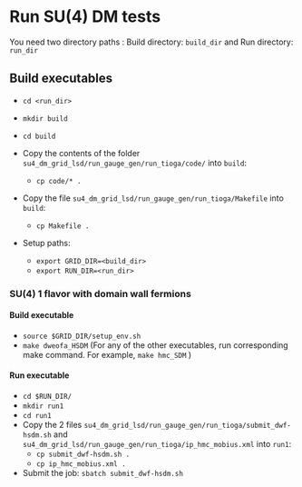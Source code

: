 # Run SU(4) DM tests
You need two directory paths : Build directory: `build_dir` and Run directory: `run_dir`
## Build executables
- `cd <run_dir>`
- `mkdir build`
- `cd build`
- Copy the contents of the folder `su4_dm_grid_lsd/run_gauge_gen/run_tioga/code/` into `build`: 
  - `cp code/* .`
- Copy the file ```su4_dm_grid_lsd/run_gauge_gen/run_tioga/Makefile``` into `build`: 
  - `cp Makefile .`

- Setup paths:
  - `export GRID_DIR=<build_dir>`
  - `export RUN_DIR=<run_dir>`

### SU(4) 1 flavor with domain wall fermions
#### Build executable
- `source $GRID_DIR/setup_env.sh`
- `make dweofa_HSDM`
(For any of the other executables, run corresponding make command. For example, `make hmc_SDM` )
#### Run executable
- `cd $RUN_DIR/`
- `mkdir run1`
- `cd run1`
- Copy the 2 files `su4_dm_grid_lsd/run_gauge_gen/run_tioga/submit_dwf-hsdm.sh` and `su4_dm_grid_lsd/run_gauge_gen/run_tioga/ip_hmc_mobius.xml` into `run1`:
  - `cp submit_dwf-hsdm.sh .`
  - `cp ip_hmc_mobius.xml .` 
- Submit the job:  `sbatch submit_dwf-hsdm.sh`
